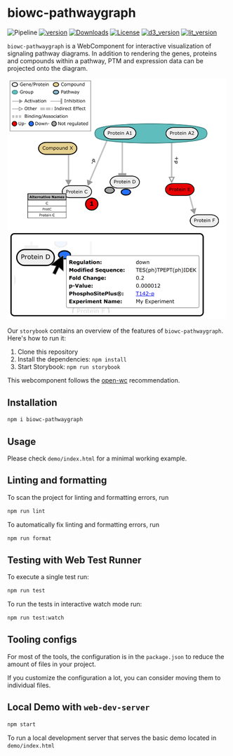# biowc-pathwaygraph
![Pipeline](https://github.com/kusterlab/biowc-pathwaygraph/actions/workflows/node.js.yml/badge.svg)
[![version](https://img.shields.io/npm/v/biowc-pathwaygraph.svg?logo=npm)](https://www.npmjs.com/package/biowc-pathwaygraph)
[![Downloads](https://img.shields.io/npm/dt/biowc-pathwaygraph.svg?label=Downloads)](https://www.npmjs.com/package/biowc-pathwaygraph)
[![License](https://img.shields.io/npm/l/biowc-pathwaygraph?label=License)](https://www.apache.org/licenses/LICENSE-2.0)
[![d3_version](https://img.shields.io/npm/dependency-version/biowc-pathwaygraph/d3)](https://www.npmjs.com/package/d3/v/6.2.0)
[![lit_version](https://img.shields.io/npm/dependency-version/biowc-pathwaygraph/lit)](https://www.npmjs.com/package/lit/v/2.0.2)

`biowc-pathwaygraph` is a WebComponent for interactive visualization of signaling pathway diagrams.
In addition to rendering the genes, proteins and compounds within a pathway, PTM and expression data can be projected onto the diagram.  

<p>
<img src="demo/Screenshot.png" alt='Screenshot' width='500' >
</p>

Our  `storybook` contains an overview of the features of `biowc-pathwaygraph`. Here's how to run it:  
1. Clone this repository
2. Install the dependencies: `npm install`
3. Start Storybook: `npm run storybook` 

This webcomponent follows the [open-wc](https://github.com/open-wc/open-wc) recommendation.

## Installation

```bash
npm i biowc-pathwaygraph
```

## Usage

Please check `demo/index.html` for a minimal working example.

## Linting and formatting

To scan the project for linting and formatting errors, run

```bash
npm run lint
```

To automatically fix linting and formatting errors, run

```bash
npm run format
```

## Testing with Web Test Runner

To execute a single test run:

```bash
npm run test
```

To run the tests in interactive watch mode run:

```bash
npm run test:watch
```


## Tooling configs

For most of the tools, the configuration is in the `package.json` to reduce the amount of files in your project.

If you customize the configuration a lot, you can consider moving them to individual files.

## Local Demo with `web-dev-server`

```bash
npm start
```

To run a local development server that serves the basic demo located in `demo/index.html`
